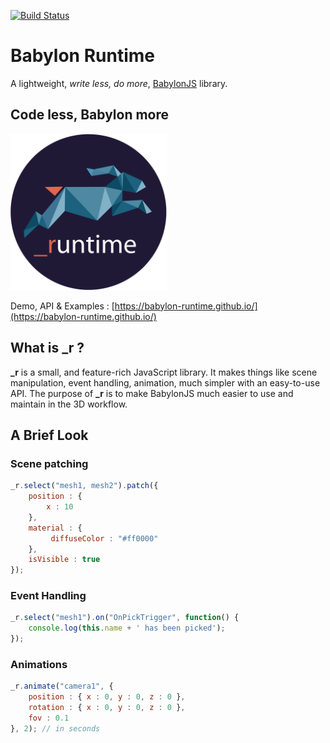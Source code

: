 [![Build Status](https://travis-ci.com/babylon-runtime/_r.svg?branch=master)](https://travis-ci.com/babylon-runtime/_r)

# Babylon Runtime
A lightweight, *write less, do more*, [BabylonJS](https://www.babylonjs.com/) library.
## Code less, Babylon more

<img src="https://raw.githubusercontent.com/babylon-runtime/_r.assets/master/_runtime-logo/exports/_runtime-logo_circleWhite_512.png" alt="babylon runtime logo" width="250" >

Demo, API & Examples : [https://babylon-runtime.github.io/](https://babylon-runtime.github.io/)

## What is _r ?

**_r** is a small, and feature-rich JavaScript library. It makes things like scene manipulation, event handling, animation, much simpler with an easy-to-use API.
 The purpose of **_r** is to make BabylonJS much easier to use and maintain in the 3D workflow.

## A Brief Look

### Scene patching
```js
_r.select("mesh1, mesh2").patch({
    position : {
        x : 10
    },
    material : {
         diffuseColor : "#ff0000"
    },
    isVisible : true
});
```
### Event Handling
```js
_r.select("mesh1").on("OnPickTrigger", function() {
    console.log(this.name + ' has been picked');
});
```
### Animations
```js
_r.animate("camera1", {
    position : { x : 0, y : 0, z : 0 },
    rotation : { x : 0, y : 0, z : 0 },
    fov : 0.1
}, 2); // in seconds
```
 ##